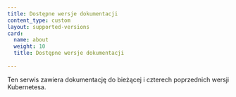 ```yaml
---
title: Dostępne wersje dokumentacji
content_type: custom
layout: supported-versions
card:
  name: about
  weight: 10
  title: Dostępne wersje dokumentacji
  
---
```


Ten serwis zawiera dokumentację do bieżącej i czterech poprzednich wersji Kubernetesa.
